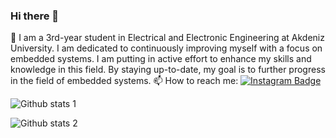 ### Hi there 👋
🔭 I am a 3rd-year student in Electrical and Electronic Engineering at Akdeniz University. I am dedicated to continuously improving myself with a focus on embedded systems. I am putting in active effort to enhance my skills and knowledge in this field. By staying up-to-date, my goal is to further progress in the field of embedded systems.
📫 How to reach me:
[![Instagram Badge](https://img.shields.io/badge/-Instagram-C13584?style=flat-quare&labelColor=C13584&logo=instagram&logoColor=white&link=link)](https://www.instagram.com/mehmt.kara/)


![Github stats 1](https://github-readme-stats.vercel.app/api?username=mehmetkara7&show_icons=true&theme=gradient) 


![Github stats 2](https://github-readme-stats.vercel.app/api?username=mehmetkara7&show_icons=true&theme=radical)

<!--
**mehmetkara7/mehmetkara7** is a ✨ _special_ ✨ repository because its `README.md` (this file) appears on your GitHub profile.

Here are some ideas to get you started:

- 🔭 I am a 3rd-year student in Electrical and Electronic Engineering at Akdeniz University. I am dedicated to continuously improving myself with a focus on embedded systems. I am putting in active effort to enhance my skills and knowledge in this field. By staying up-to-date, my goal is to further progress in the field of embedded systems.
- 🌱 I’m currently learning ...
- 👯 I’m looking to collaborate on ...
- 🤔 I’m looking for help with ...
- 💬 Ask me about ...
- 📫 How to reach me: ...
- 😄 Pronouns: ...
- ⚡ Fun fact: ...
-->
